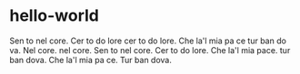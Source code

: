 # hello-world

Sen to nel core. Cer to do lore cer to do lore. Che la'l mia pa ce tur ban do va. Nel core. nel core.
Sen to nel core. Cer to do lore. Che la'l mia pace. tur ban dova.
Che la'l mia pa ce. Tur ban dova.
